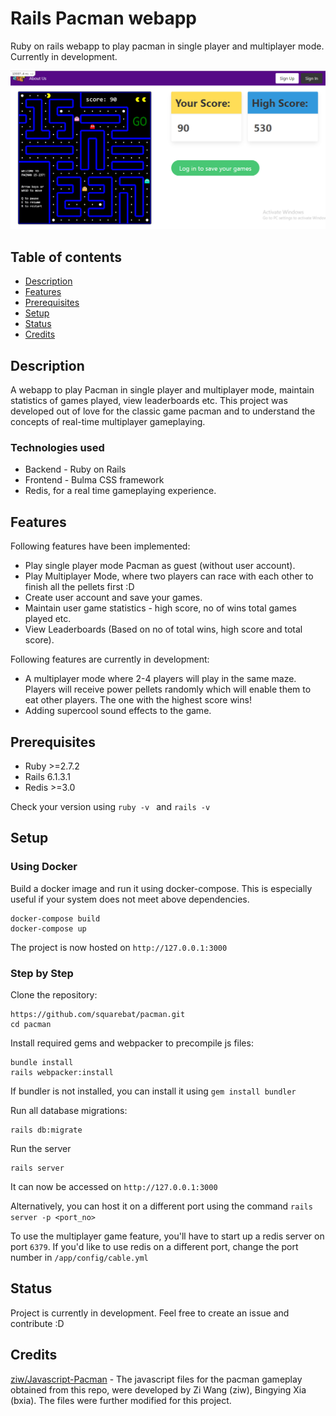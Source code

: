 # Rails Pacman webapp
Ruby on rails webapp to play pacman in single player and multiplayer mode. Currently in development.

![Landing Page](./app/assets/images/landing-page.png)

## Table of contents
* [Description](#description)
* [Features](#features)
* [Prerequisites](#prerequisites)
* [Setup](#setup)
* [Status](#status)
* [Credits](#credits)

## Description
A webapp to play Pacman in single player and multiplayer mode, maintain statistics of games played, view leaderboards etc. This project was developed out of love for the classic game pacman and to understand the concepts of real-time multiplayer gameplaying.

### Technologies used
* Backend - Ruby on Rails 
* Frontend - Bulma CSS framework
* Redis, for a real time gameplaying experience.

## Features

Following features have been implemented:
* Play single player mode Pacman as guest (without user account).
* Play Multiplayer Mode, where two players can race with each other to finish all the pellets first :D
* Create user account and save your games.
* Maintain user game statistics - high score, no of wins total games played etc.
* View Leaderboards (Based on no of total wins, high score and total score).

Following features are currently in development:
* A multiplayer mode where 2-4 players will play in the same maze. Players will receive power pellets randomly which will enable them to eat other players. The one with the highest score wins! 
* Adding supercool sound effects to the game.

## Prerequisites
* Ruby >=2.7.2
* Rails 6.1.3.1
* Redis >=3.0

Check your version using ```ruby -v ``` and ```rails -v```

## Setup

### Using Docker

Build a docker image and run it using docker-compose. This is especially useful if your system does not meet above dependencies.
```
docker-compose build
docker-compose up
```
The project is now hosted on ```http://127.0.0.1:3000```

### Step by Step

Clone the repository:
```
https://github.com/squarebat/pacman.git
cd pacman
```

Install required gems and webpacker to precompile js files:
```
bundle install
rails webpacker:install
```
If bundler is not installed, you can install it using ```gem install bundler```

Run all database migrations:
```
rails db:migrate
```

Run the server
```
rails server
```

It can now be accessed on ```http://127.0.0.1:3000```

Alternatively, you can host it on a different port using the command ```rails server -p <port_no>```

To use the multiplayer game feature, you'll have to start up a redis server on port `6379`. If you'd like to use redis on a different port, change the port number in `/app/config/cable.yml`

## Status
Project is currently in development. Feel free to create an issue and contribute :D

## Credits

[ziw/Javascript-Pacman](https://github.com/ziw/Javascript-Pacman) - The javascript files for the pacman gameplay obtained from this repo, were developed by Zi Wang (ziw), Bingying Xia (bxia). The files were further modified for this project.
